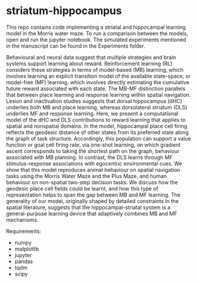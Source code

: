 # striatum-hippocampus

This repo contains code implementing a striatal and hippocampal learning model in the Morris water maze. To run a comparison between the models, open and run the jupyter notebook. The simulated experiments mentioned in the manuscript can be found in the Experiments folder. 

Behavioural and neural data suggest that multiple strategies and brain systems support learning about reward. 
Reinforcement learning (RL) considers these strategies in terms of model-based (MB) learning, which involves learning an explicit transition model of the available state-space, or model-free (MF) learning, which involves directly estimating the cumulative future reward associated with each state. 
The MB-MF distinction parallels that between  place learning and response learning within spatial navigation. 
Lesion and inactivation studies suggests that dorsal hippocampus (dHC) underlies both MB and place learning, whereas dorsolateral striatum (DLS) underlies MF and response learning. 
Here, we present a computational model of the dHC and DLS contributions to reward learning that applies to  spatial and nonspatial domains. 
In the model, hippocampal place cell firing reflects the geodesic distance of other states from its preferred state along the graph of task structure. Accordingly, this population can support a value function or goal cell firing rate, via one-shot learning, on which gradient ascent corresponds to taking the shortest path on the graph, behaviour associated with MB planning. 
In contrast, the DLS learns through MF stimulus-response associations with egocentric environmental cues. 
We show that this model reproduces animal behaviour on spatial navigation tasks using the Morris Water Maze and the Plus Maze, and human behaviour on non-spatial two-step decision tasks. 
We discuss how the geodesic place cell fields could be learnt, and how this type of representation helps to span the gap between MB and MF learning. 
The generality of our model, originally shaped by detailed constraints in the spatial literature, suggests that the hippocampal-striatal system is a general-purpose learning device that adaptively combines MB and MF mechanisms.  


Requirements:

- numpy
- matplotlib
- jupyter
- pandas
- tqdm
- scipy
